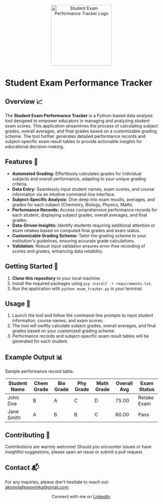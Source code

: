 <div align="center">
  <img src="[https://your-image-url-here.png]" alt="Student Exam Performance Tracker Logo" width="200">
</div>

# Student Exam Performance Tracker

## Overview 📈

The **Student Exam Performance Tracker** is a Python-based data analysis tool designed to empower educators in managing and analyzing student exam scores. This application streamlines the process of calculating subject grades, overall averages, and final grades based on a customizable grading scheme. The tool further generates detailed performance records and subject-specific exam result tables to provide actionable insights for educational decision-making.

## Features 🚀

- **Automated Grading:** Effortlessly calculates grades for individual subjects and overall performance, adapting to your unique grading criteria.
- **Data Entry:** Seamlessly input student names, exam scores, and course information via an intuitive command-line interface.
- **Subject-Specific Analysis:** Dive deep into exam results, averages, and grades for each subject (Chemistry, Biology, Physics, Math).
- **Performance Records:** Access comprehensive performance records for each student, displaying subject grades, overall averages, and final grades.
- **Data-Driven Insights:** Identify students requiring additional attention or exam retakes based on computed final grades and exam status.
- **Customizable Grading Scheme:** Tailor the grading scheme to your institution's guidelines, ensuring accurate grade calculations.
- **Validation:** Robust input validation ensures error-free recording of scores and grades, enhancing data reliability.

## Getting Started 🚀

1. **Clone this repository** to your local machine.
2. Install the required packages using `pip install -r requirements.txt`.
3. Run the application with `python exam_tracker.py` in your terminal.

## Usage 📝

1. Launch the tool and follow the command-line prompts to input student information, course names, and exam scores.
2. The tool will swiftly calculate subject grades, overall averages, and final grades based on your customized grading scheme.
3. Performance records and subject-specific exam result tables will be generated for each student.

## Example Output 📊

Sample performance record table:

| Student Name | Chem Grade | Bio Grade | Phy Grade | Math Grade | Overall Avg | Exam Status |
|--------------|------------|-----------|-----------|------------|-------------|-------------|
| John Doe     | B          | A         | C         | D          | 75.00       | Retake Exam |
| Jane Smith   | A          | B         | B         | C          | 80.00       | Pass        |

## Contributing 🤝

Contributions are warmly welcome! Should you encounter issues or have insightful suggestions, please open an issue or submit a pull request.

## Contact 📬

For any inquiries, please don't hesitate to reach out: [akomolafeayoyinka@gmail.com](mailto:akomolafeayoyinka@gmail.com).

<div align="center">
  Connect with me on <a href="https://www.linkedin.com/in/burinious">LinkedIn</a>.
</div>

